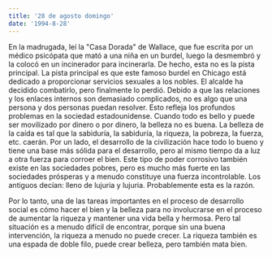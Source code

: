 ```yaml
---
title: '28 de agosto domingo'
date: '1994-8-28'
---
```


En la madrugada, leí la "Casa Dorada" de Wallace, que fue escrita por un médico psicópata que mató a una niña en un burdel, luego la desmembró y la colocó en un incinerador para incinerarla. De hecho, esta no es la pista principal. La pista principal es que este famoso burdel en Chicago está dedicado a proporcionar servicios sexuales a los nobles. El alcalde ha decidido combatirlo, pero finalmente lo perdió. Debido a que las relaciones y los enlaces internos son demasiado complicados, no es algo que una persona y dos personas puedan resolver. Esto refleja los profundos problemas en la sociedad estadounidense. Cuando todo es bello y puede ser movilizado por dinero o por dinero, la belleza no es buena. La belleza de la caída es tal que la sabiduría, la sabiduría, la riqueza, la pobreza, la fuerza, etc. caerán. Por un lado, el desarrollo de la civilización hace todo lo bueno y tiene una base más sólida para el desarrollo, pero al mismo tiempo da a luz a otra fuerza para corroer el bien. Este tipo de poder corrosivo también existe en las sociedades pobres, pero es mucho más fuerte en las sociedades prósperas y a menudo constituye una fuerza incontrolable. Los antiguos decían: lleno de lujuria y lujuria. Probablemente esta es la razón.

Por lo tanto, una de las tareas importantes en el proceso de desarrollo social es cómo hacer el bien y la belleza para no involucrarse en el proceso de aumentar la riqueza y mantener una vida bella y hermosa. Pero tal situación es a menudo difícil de encontrar, porque sin una buena intervención, la riqueza a menudo no puede crecer. La riqueza también es una espada de doble filo, puede crear belleza, pero también mata bien.

